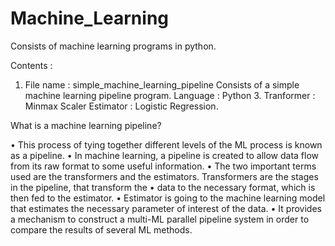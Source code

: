 # Machine_Learning
Consists of machine learning programs in python.

Contents : 
1. File name : simple_machine_learning_pipeline
Consists of a simple machine learning pipeline program. 
Language : Python 3.
Tranformer : Minmax Scaler
Estimator : Logistic Regression.

What is a machine learning pipeline?


•	This process of tying together different levels of the ML process is known as a pipeline. 
•	In machine learning, a pipeline is created to allow data flow from its raw format to some useful information.
•	The two important terms used are the transformers and the estimators. Transformers are the stages in the pipeline, that transform the
•	data to the necessary format, which is then fed to the estimator.
•	Estimator is going to the machine learning model that estimates the necessary parameter of interest of the data.
•	It provides a mechanism to construct a multi-ML parallel pipeline system in order to compare the results of several ML
methods.
